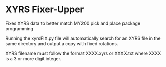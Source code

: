 # XYRS Fixer-Upper
Fixes XYRS data to better match MY200 pick and place package programming

Running the xyrsFIX.py file will automatically search for an XYRS file in the same directory and output a copy with fixed rotations.

XYRS filename must follow the format XXXX.xyrs or XXXX.txt where XXXX is a 3 or more digit integer.
